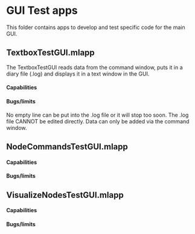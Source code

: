 # GUI Test apps
This folder contains apps to develop and test specific code for the main GUI.

## TextboxTestGUI.mlapp
The TextboxTestGUI reads data from the command window, puts it in a diary file (.log) and displays it in a text window in the GUI.
#### Capabilities

#### Bugs/limits
No empty line can be put into the .log file or it will stop too soon.
The .log file CANNOT be edited directly. Data can only be added via the command window.

## NodeCommandsTestGUI.mlapp
#### Capabilities
#### Bugs/limits

## VisualizeNodesTestGUI.mlapp
#### Capabilities
#### Bugs/limits
